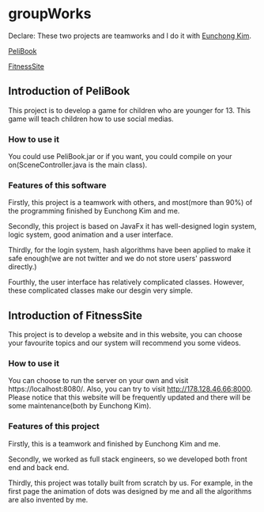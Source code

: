 # groupWorks
Declare: These two projects are teamworks and I do it with [Eunchong Kim](https://github.com/EunchongKim).

[PeliBook](#introduction-of-pelibook)

[FitnessSite](#introduction-of-fitnesssite)

## Introduction of PeliBook

This project is to develop a game for children who are younger for 13. This game will teach children how to use social medias. 

### How to use it

You could use PeliBook.jar or if you want, you could compile on your on(SceneController.java is the main class).

### Features of this software

Firstly, this project is a teamwork with others, and most(more than 90%) of the programming finished by Eunchong Kim and me.

Secondly, this project is based on JavaFx it has well-designed login system, logic system, good animation and a user interface.

Thirdly, for the login system, hash algorithms have been applied to make it safe enough(we are not twitter and we do not store users' password directly.)

Fourthly, the user interface has relatively complicated classes. However, these complicated classes make our desgin very simple.


## Introduction of FitnessSite

This project is to develop a website and in this website, you can choose your favourite topics and our system will recommend you some videos.

### How to use it

You can choose to run the server on your own and visit https://localhost:8080/. Also, you can try to visit http://178.128.46.66:8000. Please notice that this website will be frequently updated and there will be some maintenance(both by Eunchong Kim).

### Features of this project

Firstly, this is a teamwork and finished by Eunchong Kim and me.

Secondly, we worked as full stack engineers, so we developed both front end and back end.

Thirdly, this project was totally built from scratch by us. For example, in the first page the animation of dots was designed by me and all the algorithms are also invented by me.




